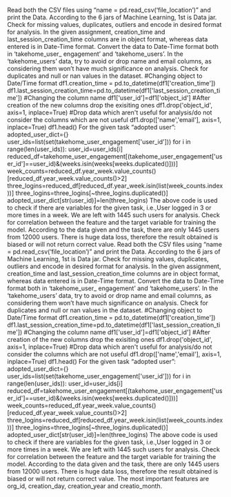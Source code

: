 Read both the CSV files using “name = pd.read_csv(‘file_location’)” and print the Data. According to the 6 jars of Machine Learning, 1st is Data jar. Check for missing values, duplicates, outliers and encode in desired format for analysis. In the given assignment, creation_time and last_session_creation_time columns are in object format, whereas data entered is in Date-Time format. Convert the data to Date-Time format both in ‘takehome_user_ engagement’ and ‘takehome_users’. In the ‘takehome_users’ data, try to avoid or drop name and email columns, as considering them won’t have much significance on analysis. Check for duplicates and null or nan values in the dataset.
#Changing object to Date/Time format df1.creation_time = pd.to_datetime(df1['creation_time']) df1.last_session_creation_time=pd.to_datetime(df1['last_session_creation_time']) #Changing the column name df1['user_id']=df1['object_id'] #After creation of the new columns drop the exisiting ones df1.drop('object_id', axis=1, inplace=True) #Drop data which aren't useful for analysis/do not consider the columns which are not useful df1.drop(['name','email'], axis=1, inplace=True) df1.head()
For the given task “adopted user”: adopted_user_dict={} user_ids=list(set(takehome_user_engagement['user_id'])) for i in range(len(user_ids)): user_id=user_ids[i] reduced_df=takehome_user_engagement[(takehome_user_engagement['user_id']==user_id)&(weeks.isin(weeks[weeks.duplicated()]))] week_counts=reduced_df.year_week.value_counts()[reduced_df.year_week.value_counts()>2] three_logins=reduced_df[reduced_df.year_week.isin(list(week_counts.index))] three_logins=three_logins[~three_logins.duplicated()] adopted_user_dict[str(user_id)]=len(three_logins)
The above code is used to check if there are variables for the given task, i.e.,User logged in 3 or more times in a week. We are left with 1445 such users for analysis.
Check for correlation between the feature and the target variable for training the model. According to the data given and the task, there are only 1445 users from 12000 users. There is huge data loss, therefore the result obtained is biased or will not return correct value. Read both the CSV files using “name = pd.read_csv(‘file_location’)” and print the Data. According to the 6 jars of Machine Learning, 1st is Data jar. Check for missing values, duplicates, outliers and encode in desired format for analysis. In the given assignment, creation_time and last_session_creation_time columns are in object format, whereas data entered is in Date-Time format. Convert the data to Date-Time format both in ‘takehome_user_ engagement’ and ‘takehome_users’. In the ‘takehome_users’ data, try to avoid or drop name and email columns, as considering them won’t have much significance on analysis. Check for duplicates and null or nan values in the dataset.
#Changing object to Date/Time format df1.creation_time = pd.to_datetime(df1['creation_time']) df1.last_session_creation_time=pd.to_datetime(df1['last_session_creation_time']) #Changing the column name df1['user_id']=df1['object_id'] #After creation of the new columns drop the exisiting ones df1.drop('object_id', axis=1, inplace=True) #Drop data which aren't useful for analysis/do not consider the columns which are not useful df1.drop(['name','email'], axis=1, inplace=True) df1.head()
For the given task “adopted user”: adopted_user_dict={} user_ids=list(set(takehome_user_engagement['user_id'])) for i in range(len(user_ids)): user_id=user_ids[i] reduced_df=takehome_user_engagement[(takehome_user_engagement['user_id']==user_id)&(weeks.isin(weeks[weeks.duplicated()]))] week_counts=reduced_df.year_week.value_counts()[reduced_df.year_week.value_counts()>2] three_logins=reduced_df[reduced_df.year_week.isin(list(week_counts.index))] three_logins=three_logins[~three_logins.duplicated()] adopted_user_dict[str(user_id)]=len(three_logins)
The above code is used to check if there are variables for the given task, i.e.,User logged in 3 or more times in a week. We are left with 1445 such users for analysis.
Check for correlation between the feature and the target variable for training the model. According to the data given and the task, there are only 1445 users from 12000 users. There is huge data loss, therefore the result obtained is biased or will not return correct value. The most important features are org_id, creation_day, creation_year and creatio_month.


